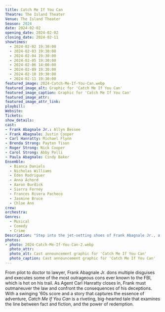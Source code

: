 ```yaml
---
title: Catch Me If You Can
Theatre: The Island Theater
Venue: The Island Theater
Season: 2024
date: 2024-02-02
opening_date: 2024-02-02
closing_date: 2024-02-11
showtimes:
  - 2024-02-02 19:30:00
  - 2024-02-03 19:30:00
  - 2024-02-04 19:30:00
  - 2024-02-05 19:30:00
  - 2024-02-06 14:00:00
  - 2024-02-09 19:30:00
  - 2024-02-10 19:30:00
  - 2024-02-11 19:30:00
featured_image: 2024-Catch-Me-If-You-Can.webp
featured_image_alt: Graphic for 'Catch Me If You Can'
featured_image_caption: Graphic for 'Catch Me If You Can'
featured_image_attr: 
featured_image_attr_link: 
playbill: 
Website: 
Tickets: 
show_details: 
cast:
- Frank Abagnale Jr.: Allyn Bessee 
- Frank Abagnale: Justin Cooper
- Carl Hanratty: Michael Flynn
- Brenda Strong: Payten Tison
- Roger Strong: Nick Cooper
- Carol Strong: Abby Polli
- Paula Abagnale: Cindy Baker
Ensemble:
  - Bianca Daniels
  - Nicholas Williams
  - Eden Rodriguer
  - Anna Achord
  - Aaron Burdick
  - Sierra Forney
  - Frances Rivera Pacheco
  - Jasmine Bruce
  - Chloe Ann
crew:
orchestra:
Genres:
  - Musical
  - Comedy
  - Crime
Description: "Step into the jet-setting shoes of Frank Abagnale Jr., a charming con artist who bluffs his way through life and leaves dazzled victims in his wake. This high-flying musical spectacle chronicles the true story of an audacious young imposter with a knack for forgery and elusion."
photos:
- photo: 2024-Catch-Me-If-You-Can-2.webp
  photo_attr: 
  photo_alt: Cast announcement graphic for 'Catch Me If You Can'
  photo_caption: Cast announcement graphic for 'Catch Me If You Can'
---
```

From pilot to doctor to lawyer, Frank Abagnale Jr. dons multiple disguises and executes some of the most outrageous cons ever known to the FBI, which is hot on his trail. As Agent Carl Hanratty closes in, Frank must outmaneuver the law and confront the consequences of his deceptions. With a swinging '60s score and a story that captures the essence of adventure, *Catch Me If You Can* is a riveting, big-hearted tale that examines the line between fact and fiction, and the power of redemption.

